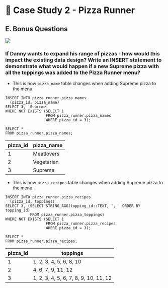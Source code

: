 # :pizza: Case Study 2 - Pizza Runner

## E. Bonus Questions

<picture>
  <img src="https://img.shields.io/badge/postgresql-4169e1?style=for-the-badge&logo=postgresql&logoColor=white">
</picture>

### If Danny wants to expand his range of pizzas - how would this impact the existing data design? Write an INSERT statement to demonstrate what would happen if a new Supreme pizza with all the toppings was added to the Pizza Runner menu?
-  This is how `pizza_name` table changes when adding Supreme pizza to the menu.
```mysql
INSERT INTO pizza_runner.pizza_names
  (pizza_id, pizza_name)
SELECT 3, 'Supreme'
WHERE NOT EXISTS (SELECT 1
                  FROM pizza_runner.pizza_names
                  WHERE pizza_id = 3);

SELECT * 
FROM pizza_runner.pizza_names;
```
| pizza_id | pizza_name |
|----------|------------|
| 1        | Meatlovers |
| 2        | Vegetarian |
| 3        | Supreme    |

-  This is how `pizza_recipes` table changes when adding Supreme pizza to the menu.
```mysql
INSERT INTO pizza_runner.pizza_recipes
  (pizza_id, toppings)
SELECT 3, (SELECT STRING_AGG(topping_id::TEXT, ', ' ORDER BY topping_id)
           FROM pizza_runner.pizza_toppings)
WHERE NOT EXISTS (SELECT 1
                  FROM pizza_runner.pizza_recipes
                  WHERE pizza_id = 3);

SELECT * 
FROM pizza_runner.pizza_recipes;
```
| pizza_id | toppings                              |
|----------|---------------------------------------|
| 1        | 1, 2, 3, 4, 5, 6, 8, 10               |
| 2        | 4, 6, 7, 9, 11, 12                    |
| 3        | 1, 2, 3, 4, 5, 6, 7, 8, 9, 10, 11, 12 |
